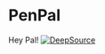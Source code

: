 # PenPal
Hey Pal!
[![DeepSource](https://deepsource.io/gh/cap811/PenPal.svg/?label=active+issues&show_trend=true&token=ZwC8KpfhLdV8NKi5VpBjpyBK)](https://deepsource.io/gh/cap811/PenPal/?ref=repository-badge)
